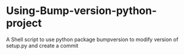 # Using-Bump-version-python-project
A Shell script to use python package bumpversion to modify version of setup.py and create a commit  
